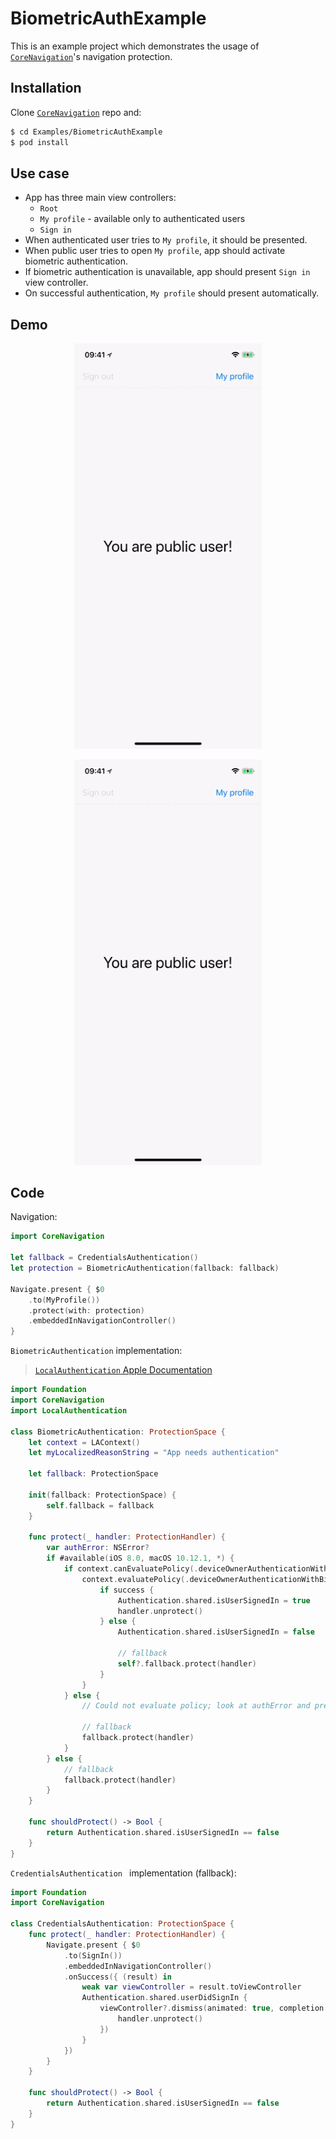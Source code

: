 # BiometricAuthExample

This is an example project which demonstrates the usage of [`CoreNavigation`]'s navigation protection.

## Installation

Clone [`CoreNavigation`] repo and:

```bash
$ cd Examples/BiometricAuthExample
$ pod install
```

## Use case

>
- App has three main view controllers:
    - `Root`
    - `My profile` - available only to authenticated users
    - `Sign in`
- When authenticated user tries to `My profile`, it should be presented.
- When public user tries to open `My profile`, app should activate biometric authentication.
- If biometric authentication is unavailable, app should present `Sign in` view controller.
- On successful authentication, `My profile` should present automatically.

## Demo

<p align="center">
  <img width="300" src="Documentation/Assets/BiometricAuthentication.gif">
</p>

<p align="center">
  <img width="300" src="Documentation/Assets/CredentialsAuthentication.gif">
</p>


[`CoreNavigation`]: https://github.com/aronbalog/CoreNavigation

## Code

Navigation:

```swift
import CoreNavigation

let fallback = CredentialsAuthentication()
let protection = BiometricAuthentication(fallback: fallback)

Navigate.present { $0
    .to(MyProfile())
    .protect(with: protection)
    .embeddedInNavigationController()
}
```

`BiometricAuthentication` implementation:

> [`LocalAuthentication` Apple Documentation](https://developer.apple.com/documentation/localauthentication/)

```swift
import Foundation
import CoreNavigation
import LocalAuthentication

class BiometricAuthentication: ProtectionSpace {
    let context = LAContext()
    let myLocalizedReasonString = "App needs authentication"

    let fallback: ProtectionSpace
    
    init(fallback: ProtectionSpace) {
        self.fallback = fallback
    }
    
    func protect(_ handler: ProtectionHandler) {
        var authError: NSError?
        if #available(iOS 8.0, macOS 10.12.1, *) {
            if context.canEvaluatePolicy(.deviceOwnerAuthenticationWithBiometrics, error: &authError) {
                context.evaluatePolicy(.deviceOwnerAuthenticationWithBiometrics, localizedReason: myLocalizedReasonString) { [weak self] success, evaluateError in
                    if success {
                        Authentication.shared.isUserSignedIn = true
                        handler.unprotect()
                    } else {
                        Authentication.shared.isUserSignedIn = false
                        
                        // fallback
                        self?.fallback.protect(handler)
                    }
                }
            } else {
                // Could not evaluate policy; look at authError and present an appropriate message to user
                
                // fallback
                fallback.protect(handler)
            }
        } else {
            // fallback
            fallback.protect(handler)
        }
    }
    
    func shouldProtect() -> Bool {
        return Authentication.shared.isUserSignedIn == false
    }
}
```

`CredentialsAuthentication ` implementation (fallback):

```swift
import Foundation
import CoreNavigation

class CredentialsAuthentication: ProtectionSpace {
    func protect(_ handler: ProtectionHandler) {
        Navigate.present { $0
            .to(SignIn())
            .embeddedInNavigationController()
            .onSuccess({ (result) in
                weak var viewController = result.toViewController
                Authentication.shared.userDidSignIn {
                    viewController?.dismiss(animated: true, completion: {
                        handler.unprotect()
                    })
                }
            })
        }
    }
    
    func shouldProtect() -> Bool {
        return Authentication.shared.isUserSignedIn == false
    }
}
```